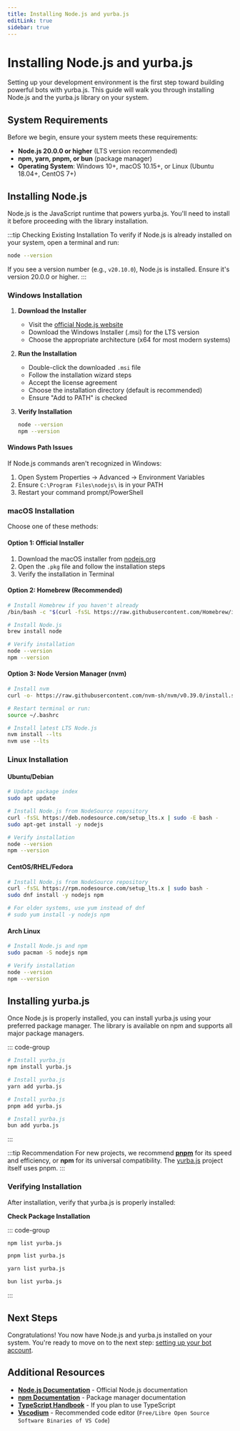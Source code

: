 ```yaml
---
title: Installing Node.js and yurba.js
editLink: true
sidebar: true
---
```


# Installing Node.js and yurba.js

Setting up your development environment is the first step toward building powerful bots with yurba.js. This guide will walk you through installing Node.js and the yurba.js library on your system.

## System Requirements

Before we begin, ensure your system meets these requirements:

- **Node.js 20.0.0 or higher** (LTS version recommended)
- **npm, yarn, pnpm, or bun** (package manager)
- **Operating System**: Windows 10+, macOS 10.15+, or Linux (Ubuntu 18.04+, CentOS 7+)

## Installing Node.js

Node.js is the JavaScript runtime that powers yurba.js. You'll need to install it before proceeding with the library installation.

:::tip Checking Existing Installation
To verify if Node.js is already installed on your system, open a terminal and run:

```bash
node --version
```

If you see a version number (e.g., `v20.10.0`), Node.js is installed. Ensure it's version 20.0.0 or higher.
:::

### Windows Installation

1. **Download the Installer**
   - Visit the [official Node.js website](https://nodejs.org/en/download)
   - Download the Windows Installer (.msi) for the LTS version
   - Choose the appropriate architecture (x64 for most modern systems)

2. **Run the Installation**
   - Double-click the downloaded `.msi` file
   - Follow the installation wizard steps
   - Accept the license agreement
   - Choose the installation directory (default is recommended)
   - Ensure "Add to PATH" is checked

3. **Verify Installation**
    ```bash
    node --version
    npm --version
    ```

#### Windows Path Issues

If Node.js commands aren't recognized in Windows:

1. Open System Properties → Advanced → Environment Variables
2. Ensure `C:\Program Files\nodejs\` is in your PATH
3. Restart your command prompt/PowerShell

### macOS Installation

Choose one of these methods:

#### Option 1: Official Installer

1. Download the macOS installer from [nodejs.org](https://nodejs.org/en/download)
2. Open the `.pkg` file and follow the installation steps
3. Verify the installation in Terminal

#### Option 2: Homebrew (Recommended)

```bash
# Install Homebrew if you haven't already
/bin/bash -c "$(curl -fsSL https://raw.githubusercontent.com/Homebrew/install/HEAD/install.sh)"

# Install Node.js
brew install node

# Verify installation
node --version
npm --version
```

#### Option 3: Node Version Manager (nvm)

```bash
# Install nvm
curl -o- https://raw.githubusercontent.com/nvm-sh/nvm/v0.39.0/install.sh | bash

# Restart terminal or run:
source ~/.bashrc

# Install latest LTS Node.js
nvm install --lts
nvm use --lts
```

### Linux Installation

#### Ubuntu/Debian

```bash
# Update package index
sudo apt update

# Install Node.js from NodeSource repository
curl -fsSL https://deb.nodesource.com/setup_lts.x | sudo -E bash -
sudo apt-get install -y nodejs

# Verify installation
node --version
npm --version
```

#### CentOS/RHEL/Fedora

```bash
# Install Node.js from NodeSource repository
curl -fsSL https://rpm.nodesource.com/setup_lts.x | sudo bash -
sudo dnf install -y nodejs npm

# For older systems, use yum instead of dnf
# sudo yum install -y nodejs npm
```

#### Arch Linux

```bash
# Install Node.js and npm
sudo pacman -S nodejs npm

# Verify installation
node --version
npm --version
```

## Installing yurba.js

Once Node.js is properly installed, you can install yurba.js using your preferred package manager. The library is available on npm and supports all major package managers.

::: code-group

```bash [npm]
# Install yurba.js
npm install yurba.js
```

```bash [yarn]
# Install yurba.js
yarn add yurba.js
```

```bash [pnpm]
# Install yurba.js
pnpm add yurba.js
```

```bash [bun]
# Install yurba.js
bun add yurba.js

```

:::

:::tip Recommendation
For new projects, we recommend **[pnpm](https://pnpm.io/)** for its speed and efficiency, or **npm** for its universal compatibility. The [yurba.js](https://github.com/yurbajs/yurba.js) project itself uses pnpm.
:::

### Verifying Installation

After installation, verify that yurba.js is properly installed:

**Check Package Installation**

::: code-group

   ```sh [npm]
   npm list yurba.js
   ```

   ```sh [pnpm]
   pnpm list yurba.js
   ```

   ```sh [yarn]
   yarn list yurba.js
   ```

   ```sh [bun]
   bun list yurba.js
   ```

:::

## Next Steps

Congratulations! You now have Node.js and yurba.js installed on your system. You're ready to move on to the next step: [setting up your bot account](/setup/setting-up-bot-account).

## Additional Resources

- **[Node.js Documentation](https://nodejs.org/docs/latest/api/)** - Official Node.js documentation
- **[npm Documentation](https://docs.npmjs.com/)** - Package manager documentation
- **[TypeScript Handbook](https://www.typescriptlang.org/docs/)** - If you plan to use TypeScript
- **[Vscodium](https://vscodium.com/)** - Recommended code editor  (`Free/Libre Open Source Software Binaries of VS Code`)
